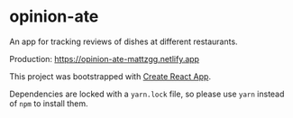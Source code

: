 # opinion-ate

An app for tracking reviews of dishes at different restaurants.

Production: <https://opinion-ate-mattzgg.netlify.app>

This project was bootstrapped with
[Create React App](https://github.com/facebook/create-react-app).

Dependencies are locked with a `yarn.lock` file, so please use `yarn` instead
of `npm` to install them.
